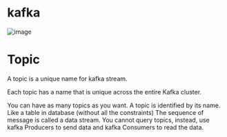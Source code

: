 # kafka


![image](https://github.com/user-attachments/assets/6396a0a5-85d8-4e9a-8787-602d11aeeb88)

# Topic
A topic is a unique name for kafka stream.

Each topic has a name that is unique across the entire Kafka cluster.

You can have as many topics as you want.
A topic is identified by its name.
Like a table in database (without all the constraints)
The sequence of message is called a data stream.
You cannot query topics, instead, use kafka Producers to send data and kafka Consumers to read the data.
